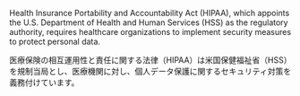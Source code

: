 
Health Insurance Portability and Accountability Act (HIPAA), which appoints the U.S. Department of Health and Human Services (HSS) as the regulatory authority, requires healthcare organizations to implement security measures to protect personal data.

医療保険の相互運用性と責任に関する法律（HIPAA）は米国保健福祉省（HSS）を規制当局とし、医療機関に対し、個人データ保護に関するセキュリティ対策を義務付けています。
